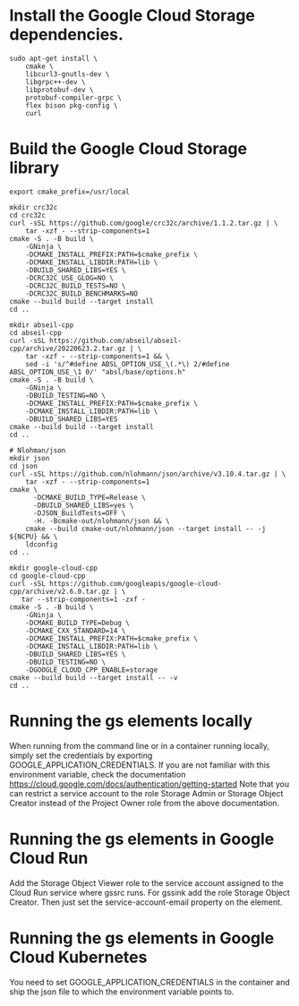 # Install the Google Cloud Storage dependencies.
```
sudo apt-get install \
    cmake \
    libcurl3-gnutls-dev \
    libgrpc++-dev \
    libprotobuf-dev \
    protobuf-compiler-grpc \
    flex bison pkg-config \
    curl
```

# Build the Google Cloud Storage library

```
export cmake_prefix=/usr/local

mkdir crc32c
cd crc32c
curl -sSL https://github.com/google/crc32c/archive/1.1.2.tar.gz | \
    tar -xzf - --strip-components=1
cmake -S . -B build \
    -GNinja \
    -DCMAKE_INSTALL_PREFIX:PATH=$cmake_prefix \
    -DCMAKE_INSTALL_LIBDIR:PATH=lib \
    -DBUILD_SHARED_LIBS=YES \
    -DCRC32C_USE_GLOG=NO \
    -DCRC32C_BUILD_TESTS=NO \
    -DCRC32C_BUILD_BENCHMARKS=NO
cmake --build build --target install
cd ..

mkdir abseil-cpp
cd abseil-cpp
curl -sSL https://github.com/abseil/abseil-cpp/archive/20220623.2.tar.gz | \
    tar -xzf - --strip-components=1 && \
    sed -i 's/^#define ABSL_OPTION_USE_\(.*\) 2/#define ABSL_OPTION_USE_\1 0/' "absl/base/options.h"
cmake -S . -B build \
    -GNinja \
    -DBUILD_TESTING=NO \
    -DCMAKE_INSTALL_PREFIX:PATH=$cmake_prefix \
    -DCMAKE_INSTALL_LIBDIR:PATH=lib \
    -DBUILD_SHARED_LIBS=YES
cmake --build build --target install
cd ..

# Nlohman/json
mkdir json
cd json
curl -sSL https://github.com/nlohmann/json/archive/v3.10.4.tar.gz | \
    tar -xzf - --strip-components=1
cmake \
      -DCMAKE_BUILD_TYPE=Release \
      -DBUILD_SHARED_LIBS=yes \
      -DJSON_BuildTests=OFF \
      -H. -Bcmake-out/nlohmann/json && \
    cmake --build cmake-out/nlohmann/json --target install -- -j ${NCPU} && \
    ldconfig
cd ..

mkdir google-cloud-cpp
cd google-cloud-cpp
curl -sSL https://github.com/googleapis/google-cloud-cpp/archive/v2.6.0.tar.gz | \
   tar --strip-components=1 -zxf -
cmake -S . -B build \
    -GNinja \
    -DCMAKE_BUILD_TYPE=Debug \
    -DCMAKE_CXX_STANDARD=14 \
    -DCMAKE_INSTALL_PREFIX:PATH=$cmake_prefix \
    -DCMAKE_INSTALL_LIBDIR:PATH=lib \
    -DBUILD_SHARED_LIBS=YES \
    -DBUILD_TESTING=NO \
    -DGOOGLE_CLOUD_CPP_ENABLE=storage
cmake --build build --target install -- -v
cd ..
```

# Running the gs elements locally

When running from the command line or in a container running locally, simply set the credentials by exporting
GOOGLE_APPLICATION_CREDENTIALS. If you are not familiar with this environment variable, check the documentation
https://cloud.google.com/docs/authentication/getting-started
Note that you can restrict a service account to the role Storage Admin or Storage Object Creator instead of the Project
Owner role from the above documentation.

# Running the gs elements in Google Cloud Run

Add the Storage Object Viewer role to the service account assigned to the Cloud Run service where gssrc runs. For gssink
add the role Storage Object Creator. Then just set the service-account-email property on the element.

# Running the gs elements in Google Cloud Kubernetes

You need to set GOOGLE_APPLICATION_CREDENTIALS in the container and ship the json file to which the environment variable
points to.
